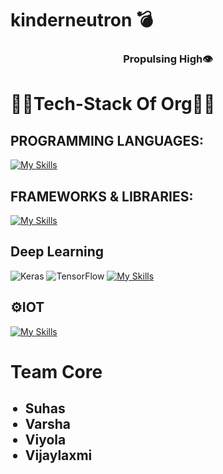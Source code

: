 
# kinderneutron 💣

<h3 align="center"> Propulsing High👁️</h3>

# 🚀🚀Tech-Stack Of Org🚀🚀

<h2>PROGRAMMING LANGUAGES:</h2>

[![My Skills](https://skillicons.dev/icons?i=c,cpp,latex,markdown,python,html,css,js)](https://skillicons.dev)

<h2>FRAMEWORKS & LIBRARIES:</h2>

[![My Skills](https://skillicons.dev/icons?i=django,bootstrap,react)](https://skillicons.dev)

<h2>Deep Learning</h2>

![Keras](https://img.shields.io/badge/Keras-%23D00000.svg?style=for-the-badge&logo=Keras&logoColor=white) ![TensorFlow](https://img.shields.io/badge/TensorFlow-%23FF6F00.svg?style=for-the-badge&logo=TensorFlow&logoColor=white)
[![My Skills](https://skillicons.dev/icons?i=keras,numpy,pandas,plotly)](https://skillicons.dev)
<h2>⚙IOT</h2>

[![My Skills](https://skillicons.dev/icons?i=arduino,vscode,git,github)](https://skillicons.dev)

# Team Core
<ul>
  <h2>
  <li>Suhas</li>
    <li>Varsha</li>
    <li>Viyola</li>
    <li>Vijaylaxmi</li>
  </h2>
</ul>



